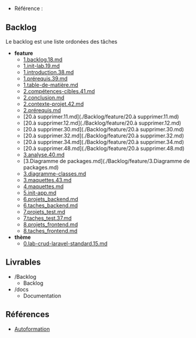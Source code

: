 #  

- Référence :   

 

## Backlog 

Le backlog est une liste ordonées des tâches 

- **feature** 
  - [1.backlog.18.md](./Backlog/feature/1.backlog.18.md) 
  - [1.init-lab.19.md](./Backlog/feature/1.init-lab.19.md) 
  - [1.introduction.38.md](./Backlog/feature/1.introduction.38.md) 
  - [1.prérequis.39.md](./Backlog/feature/1.prérequis.39.md) 
  - [1.table-de-matière.md](./Backlog/feature/1.table-de-matière.md) 
  - [2.compétences-cibles.41.md](./Backlog/feature/2.compétences-cibles.41.md) 
  - [2.conclusion.md](./Backlog/feature/2.conclusion.md) 
  - [2.contexte-projet.42.md](./Backlog/feature/2.contexte-projet.42.md) 
  - [2.prérequis.md](./Backlog/feature/2.prérequis.md) 
  - [20.à supprimer.11.md](./Backlog/feature/20.à supprimer.11.md) 
  - [20.à supprimer.12.md](./Backlog/feature/20.à supprimer.12.md) 
  - [20.à supprimer.30.md](./Backlog/feature/20.à supprimer.30.md) 
  - [20.à supprimer.32.md](./Backlog/feature/20.à supprimer.32.md) 
  - [20.à supprimer.34.md](./Backlog/feature/20.à supprimer.34.md) 
  - [20.à supprimer.48.md](./Backlog/feature/20.à supprimer.48.md) 
  - [3.analyse.40.md](./Backlog/feature/3.analyse.40.md) 
  - [3.Diagramme de packages.md](./Backlog/feature/3.Diagramme de packages.md) 
  - [3.diagramme-classes.md](./Backlog/feature/3.diagramme-classes.md) 
  - [3.maquettes.43.md](./Backlog/feature/3.maquettes.43.md) 
  - [4.maquettes.md](./Backlog/feature/4.maquettes.md) 
  - [5.init-app.md](./Backlog/feature/5.init-app.md) 
  - [6.projets_backend.md](./Backlog/feature/6.projets_backend.md) 
  - [6.taches_backend.md](./Backlog/feature/6.taches_backend.md) 
  - [7.projets_test.md](./Backlog/feature/7.projets_test.md) 
  - [7.taches_test.37.md](./Backlog/feature/7.taches_test.37.md) 
  - [8.projets_frontend.md](./Backlog/feature/8.projets_frontend.md) 
  - [8.taches_frontend.md](./Backlog/feature/8.taches_frontend.md) 
- **thème** 
  - [0.lab-crud-laravel-standard.15.md](./Backlog/thème/0.lab-crud-laravel-standard.15.md) 
## Livrables  

 

- /Backlog 
  - Backlog 
- /docs 
  - Documentation 
## Références 

 

- [Autoformation](#) 

